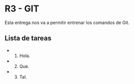 # R3 - GIT

Esta entrega nos va a permitir entrenar los comandos de Git.

## Lista de tareas

* 1. Hola.
* 2. Que.
* 3. Tal.
